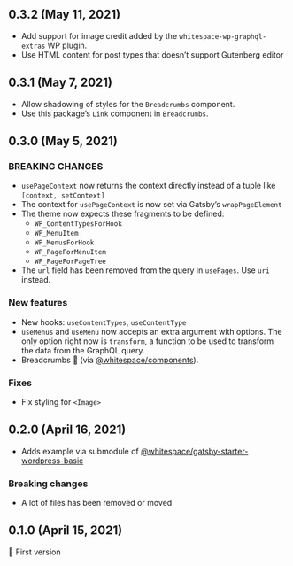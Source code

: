## 0.3.2 (May 11, 2021)

- Add support for image credit added by the `whitespace-wp-graphql-extras` WP
  plugin.
- Use HTML content for post types that doesn’t support Gutenberg editor

## 0.3.1 (May 7, 2021)

- Allow shadowing of styles for the `Breadcrumbs` component.
- Use this package’s `Link` component in `Breadcrumbs`.

## 0.3.0 (May 5, 2021)

### BREAKING CHANGES

- `usePageContext` now returns the context directly instead of a tuple like
  `[context, setContext]`
- The context for `usePageContext` is now set via Gatsby’s `wrapPageElement`
- The theme now expects these fragments to be defined:
  - `WP_ContentTypesForHook`
  - `WP_MenuItem`
  - `WP_MenusForHook`
  - `WP_PageForMenuItem`
  - `WP_PageForPageTree`
- The `url` field has been removed from the query in `usePages`. Use `uri`
  instead.

### New features

- New hooks: `useContentTypes`, `useContentType`
- `useMenus` and `useMenu` now accepts an extra argument with options. The only
  option right now is `transform`, a function to be used to transform the data
  from the GraphQL query.
- Breadcrumbs 🍞 (via
  [@whitespace/components](https://github.com/whitespace-se/components)).

### Fixes

- Fix styling for `<Image>`

## 0.2.0 (April 16, 2021)

- Adds example via submodule of
  [@whitespace/gatsby-starter-wordpress-basic](https://github.com/whitespace-se/gatsby-starter-wordpress-basic)

### Breaking changes

- A lot of files has been removed or moved

## 0.1.0 (April 15, 2021)

🎉 First version
